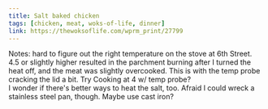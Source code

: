 ```yaml
---
title: Salt baked chicken
tags: [chicken, meat, woks-of-life, dinner]
link: https://thewoksoflife.com/wprm_print/27799
---
```

Notes: hard to figure out the right temperature on the stove at 6th Street. 4.5 or slightly higher resulted in the parchment burning after I turned the heat off, and the meat was slightly overcooked. This is with the temp probe cracking the lid a bit. Try Cooking at 4 w/ temp probe?   
I wonder if there's better ways to heat the salt, too. Afraid I could wreck a stainless steel pan, though. Maybe use cast iron?

